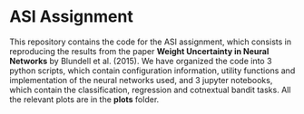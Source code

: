 # ASI Assignment
This repository contains the code for the ASI assignment, which consists in reproducing the results from the paper **Weight Uncertainty in Neural Networks** by Blundell et al. (2015). We have organized the code into 3 python scripts, which contain configuration information, utility functions and implementation of the neural networks used, and 3 jupyter notebooks, which contain the classification, regression and cotnextual bandit tasks. All the relevant plots are in the **plots** folder.
